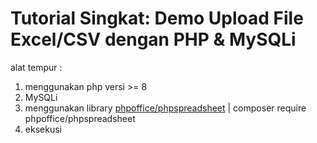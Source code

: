 <h1>Tutorial Singkat: Demo Upload File Excel/CSV dengan PHP & MySQLi</h1>

alat tempur :
<ol>
  <li>menggunakan php versi >= 8 </li>
  <li>MySQLi</li>
  <li>menggunakan library <a href="https://phpspreadsheet.readthedocs.io/en/latest/#installation">phpoffice/phpspreadsheet<a> | composer require phpoffice/phpspreadsheet</li>
  <li>eksekusi</li>
</ol>
